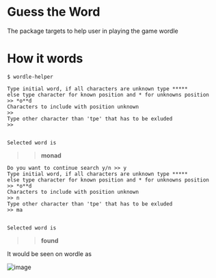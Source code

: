 # Guess the Word
The package targets to help user in playing the game wordle

# How it words
```$ wordle-helper```

```
Type initial word, if all characters are unknown type ***** 
else type character for known position and * for unknowns position
>> *o**d
Characters to include with position unknown
>> 
Type other character than 'tpe' that has to be exluded
>> 


Selected word is
```
>> **monad**
```
Do you want to continue search y/n >> y
Type initial word, if all characters are unknown type ***** 
else type character for known position and * for unknowns position
>> *o**d
Characters to include with position unknown
>> n
Type other character than 'tpe' that has to be exluded
>> ma


Selected word is
```
>> **found**

It would be seen on wordle as 

![image](https://raw.githubusercontent.com/dextrop/wordlehelper/master/images/image.png)